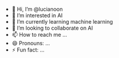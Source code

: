 - 👋 Hi, I’m @lucianoon
- 👀 I’m interested in AI
- 🌱 I’m currently learning machine learning
- 💞️ I’m looking to collaborate on AI
- 📫 How to reach me ...
- 😄 Pronouns: ...
- ⚡ Fun fact: ...

<!---
lucianoon/lucianoon is a ✨ special ✨ repository because its `README.md` (this file) appears on your GitHub profile.
You can click the Preview link to take a look at your changes.
--->
